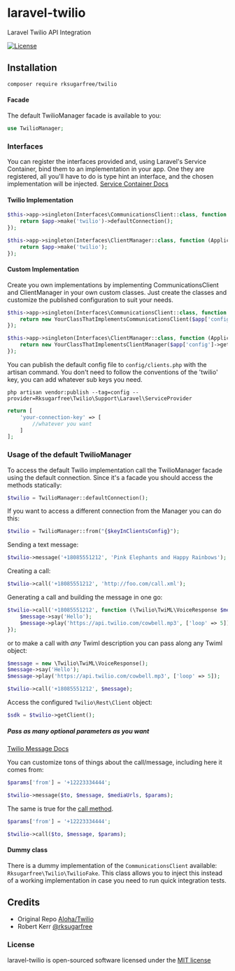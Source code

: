 laravel-twilio
===============
Laravel Twilio API Integration

[![License](https://img.shields.io/github/license/aloha/laravel-twilio?style=flat-square)](#license)

## Installation

```bash
composer require rksugarfree/twilio
```

#### Facade

The default TwilioManager facade is available to you:

```php
use TwilioManager;
```

### Interfaces
You can register the interfaces provided and, using Laravel's Service Container, bind them to an implementation in your app. One they are registered, all you'll
have to do is type hint an interface, and the chosen implementation will be injected. [Service Container Docs](https://laravel.com/docs/8.x/container)

#### Twilio Implementation
```php
$this->app->singleton(Interfaces\CommunicationsClient::class, function (Application $app) {
    return $app->make('twilio')->defaultConnection();
});

$this->app->singleton(Interfaces\ClientManager::class, function (Application $app) {
    return $app->make('twilio');
});
```

#### Custom Implementation
Create you own implementations by implementing CommunicationsClient and ClientManager in your own custom classes. Just create the classes and customize the published configuration to
suit your needs.
```php
$this->app->singleton(Interfaces\CommunicationsClient::class, function (Application $app) {
    return new YourClassThatImplementsCommunicationsClient($app['config']->get("clients.{$defaultConnectionKey}"));
});

$this->app->singleton(Interfaces\ClientManager::class, function (Application $app) {
    return new YourClassThatImplementsClientManager($app['config']->get('clients'));
});
```

You can publish the default config file to `config/clients.php` with the artisan command. You don't need to follow the conventions of the 'twilio'
key, you can add whatever sub keys you need.

```shell
php artisan vendor:publish --tag=config --provider=Rksugarfree\Twilio\Support\Laravel\ServiceProvider
```

```php
return [
    'your-connection-key' => [
        //whatever you want
    ]
];
```

### Usage of the default TwilioManager

To access the default Twilio implementation call the TwilioManager facade using the default connection. Since it's a facade
you should access the methods statically:

```php
$twilio = TwilioManager::defaultConnection();
```

If you want to access a different connection from the Manager you can do this:

```php
$twilio = TwilioManager::from("{$keyInClientsConfig}");
```

Sending a text message:

```php
$twilio->message('+18085551212', 'Pink Elephants and Happy Rainbows');
```

Creating a call:

```php
$twilio->call('+18085551212', 'http://foo.com/call.xml');
```

Generating a call and building the message in one go:

```php
$twilio->call('+18085551212', function (\Twilio\TwiML\VoiceResponse $message) {
    $message->say('Hello');
    $message->play('https://api.twilio.com/cowbell.mp3', ['loop' => 5]);
});
```

or to make a call with _any_ Twiml description you can pass along any Twiml object:

```php
$message = new \Twilio\TwiML\VoiceResponse();
$message->say('Hello');
$message->play('https://api.twilio.com/cowbell.mp3', ['loop' => 5]);

$twilio->call('+18085551212', $message);
```

Access the configured `Twilio\Rest\Client` object:

```php
$sdk = $twilio->getClient();
```

##### Pass as many optional parameters as you want

[Twilio Message Docs](https://www.twilio.com/docs/api/messaging/send-messages)

You can customize tons of things about the call/message, including here it comes from: 

```php
$params['from'] = '+12223334444';

$twilio->message($to, $message, $mediaUrls, $params);
```

The same is true for the [call method](https://www.twilio.com/docs/api/voice/call#post-parameters).

```php
$params['from'] = '+12223334444';

$twilio->call($to, $message, $params);
```

#### Dummy class

There is a dummy implementation of the `CommunicationsClient` available: `Rksugarfree\Twilio\TwilioFake`. This class
allows you to inject this instead of a working implementation in case you need to run quick integration tests.

## Credits

- Original Repo [Aloha/Twilio](https://github.com/aloha/laravel-twilio)
- Robert Kerr [@rksugarfree](https://twitter.com/rksugarfree)

### License

laravel-twilio is open-sourced software licensed under the [MIT license](http://opensource.org/licenses/MIT)
